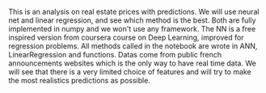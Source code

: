 This is an analysis on real estate prices with predictions. We will use neural net and linear regression, and see which method is the best. Both are fully implemented in numpy and we won't use any framework. The NN is a free inspired version from coursera course on Deep Learning, improved for regression problems.
All methods called in the notebook are wrote in ANN, LinearRegression and functions. 
Datas come from public french announcements websites which is the only way to have real time data. We will see that there is a very limited choice of features and will try to make the most realistics predictions as possible.
